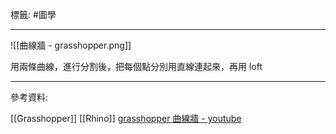 標籤: #圖學 

---

![[曲線牆 - grasshopper.png]]

用兩條曲線，進行分割後，把每個點分別用直線連起來，再用 loft

---

參考資料:

[[Grasshopper]]
[[Rhino]]
[grasshopper 曲線牆 - youtube](https://youtu.be/p5o7lHMDq2g)